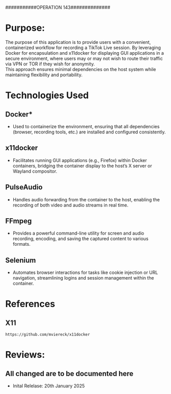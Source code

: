 ###########OPERATION 143##############
# Purpose:
The purpose of this application is to provide users with a convenient, containerized workflow for recording a TikTok Live session. 
By leveraging Docker for encapsulation and x11docker for displaying GUI applications in a secure environment, where users may or may not wish to route their traffic via VPN or TOR if they wish for anonymity.  
This approach ensures minimal dependencies on the host system while maintaining flexibility and portability.




# Technologies Used
## Docker*
- Used to containerize the environment, ensuring that all dependencies (browser, recording tools, etc.) are installed and configured consistently.
## x11docker
- Facilitates running GUI applications (e.g., Firefox) within Docker containers, bridging the container display to the host’s X server or Wayland compositor.
## PulseAudio
- Handles audio forwarding from the container to the host, enabling the recording of both video and audio streams in real time.
## FFmpeg
- Provides a powerful command-line utility for screen and audio recording, encoding, and saving the captured content to various formats.
## Selenium
- Automates browser interactions for tasks like cookie injection or URL navigation, streamlining logins and session management within the container.

# References
## X11
```https://github.com/mviereck/x11docker```

# Reviews:
## All changed are to be documented here 
 - Inital Relelase: 20th January 2025

